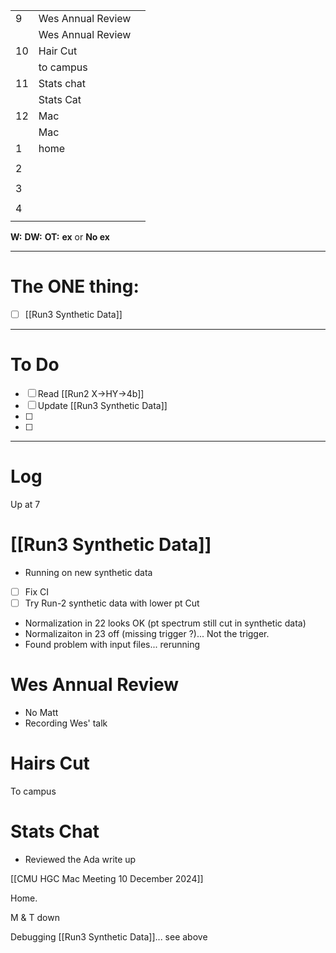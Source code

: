 
|     |                   |     |
| --- | ----------------- | --- |
| 9   | Wes Annual Review |     |
|     | Wes Annual Review |     |
| 10  | Hair Cut          |     |
|     | to campus         |     |
| 11  | Stats chat        |     |
|     | Stats Cat         |     |
| 12  | Mac               |     |
|     | Mac               |     |
| 1   | home              |     |
|     |                   |     |
| 2   |                   |     |
|     |                   |     |
| 3   |                   |     |
|     |                   |     |
| 4   |                   |     |
|     |                   |     |

**W:**
**DW:**
**OT:**
**ex** or **No ex**

---
# The ONE thing: 
- [ ] [[Run3 Synthetic Data]]

---
# To Do

- [ ] Read [[Run2 X->HY->4b]]
- [ ]  Update [[Run3 Synthetic Data]]
- [ ] 
- [ ] 

---

# Log

Up at 7

# [[Run3 Synthetic Data]]
- Running on new synthetic data
 - [ ] Fix CI
 - [ ] Try Run-2 synthetic data with lower pt Cut
 - Normalization in 22 looks OK (pt spectrum still cut in synthetic data)
 - Normalizaiton in 23 off (missing trigger ?)... Not the trigger.
 - Found problem with input files... rerunning

# Wes Annual Review
- No Matt
- Recording Wes' talk


# Hairs Cut

To campus

# Stats Chat
- Reviewed the Ada write up

[[CMU HGC Mac Meeting 10 December 2024]]

Home. 

M & T down 

Debugging [[Run3 Synthetic Data]]... see above